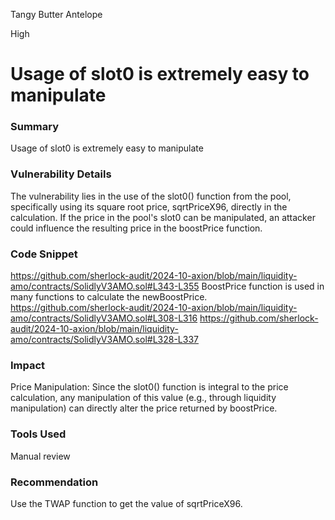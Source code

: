 Tangy Butter Antelope

High

# Usage of slot0 is extremely easy to manipulate

### **Summary**
Usage of slot0 is extremely easy to manipulate
### **Vulnerability Details**
The vulnerability lies in the use of the slot0() function from the pool, specifically using its square root price, sqrtPriceX96, directly in the calculation. If the price in the pool's slot0 can be manipulated, an attacker could influence the resulting price in the boostPrice function. 
### **Code Snippet**
https://github.com/sherlock-audit/2024-10-axion/blob/main/liquidity-amo/contracts/SolidlyV3AMO.sol#L343-L355
BoostPrice function is used in many functions to calculate the newBoostPrice.
https://github.com/sherlock-audit/2024-10-axion/blob/main/liquidity-amo/contracts/SolidlyV3AMO.sol#L308-L316
https://github.com/sherlock-audit/2024-10-axion/blob/main/liquidity-amo/contracts/SolidlyV3AMO.sol#L328-L337

### **Impact**
Price Manipulation: Since the slot0() function is integral to the price calculation, any manipulation of this value (e.g., through liquidity manipulation) can directly alter the price returned by boostPrice.
### **Tools Used**
Manual review
### **Recommendation**
Use the TWAP function to get the value of sqrtPriceX96.